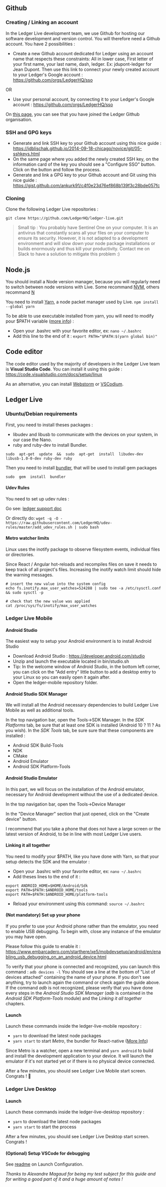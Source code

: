 
## Github

### Creating / Linking an account

In the Ledger Live development team, we use Github for hosting our software development and version control.
You will therefore need a Github account.
You have 2 possibilities :
- Create a new Github account dedicated for Ledger using an account name that respects these constraints: All in lower case, First letter of your first name, your last name, dash, ledger. Ex: jdupont-ledger for Jean Dupont.
  Then use this link to connect your newly created account to your Ledger's Google account : https://github.com/orgs/LedgerHQ/sso

OR

- Use your personal account, by connecting it to your Ledger's Google account : https://github.com/orgs/LedgerHQ/sso

On [this page](https://github.com/settings/organizations), you can see that you have joined the Ledger Github organisation.

### SSH and GPG keys

- Generate and link SSH key to your Github account using this nice guide : https://jdblischak.github.io/2014-09-18-chicago/novice/git/05-sshkeys.html
- On the same page where you added the newly created SSH key, on the information card of the key you should see a "Configure SSO" button. Click on the button and follow the process.
- Generate and link a GPG key to your Github account and Git using this nice guide : https://gist.github.com/ankurk91/c4f0e23d76ef868b139f3c28bde057fc

### Cloning

Clone the following Ledger Live repositories :

`git clone https://github.com/LedgerHQ/ledger-live.git`

> Small tip : You probably have Sentinel One on your computer. It is an antivirus that constantly scans all your files on your computer to ensure its security. However, it is not adapted to a development environment and will slow down your node package installations or builds enormously and thus kill your productivity. Contact me on Slack to have a solution to mitigate this problem :)

## Node.js

You should install a Node version manager, because you will regularly need to switch between node versions with Live.
Some recommand [NVM](https://github.com/nvm-sh/nvm#installing-and-updating), others recommand [N](https://github.com/tj/n#installation)

You need to install [Yarn](https://classic.yarnpkg.com/en/), a node packet manager used by Live.
`npm install --global yarn`

To be able to use executable installed from yarn, you will need to modify pour $PATH variable ([more info](https://linuxize.com/post/how-to-add-directory-to-path-in-linux/)) :
- Open your .bashrc with your favorite editor, ex: `nano ~/.bashrc`
- Add this line to the end of it : `export PATH="$PATH:$(yarn global bin)"`

## Code editor

The code editor used by the majority of developers in the Ledger Live team is **Visual Studio Code**.
You can install it using this guide : https://code.visualstudio.com/docs/setup/linux

As an alternative, you can install [Webstorm](https://www.jetbrains.com/fr-fr/webstorm/) or [VSCodium](https://vscodium.com/#install).

##  Ledger Live

### Ubuntu/Debian requirements

First, you need to install theses packages :

- libudev and libusb to communicate with the devices on your system, in our case the Nano.
-  ruby and ruby-dev to install Bundler.

`sudo  apt-get  update  &&  sudo  apt-get  install  libudev-dev  libusb-1.0-0-dev ruby-dev ruby`

Then you need to install [bundler](https://bundler.io/), that will be used to install gem packages

`sudo  gem  install  bundler`

#### Udev Rules

You need to set up udev rules :

Go see: [ledger support doc](https://support.ledger.com/hc/en-us/articles/115005165269?utm_source=ledger_live_desktop&utm_medium=self_referral&utm_content=error_cantopendevice&support=true)

Or directly do: `wget -q -O - https://raw.githubusercontent.com/LedgerHQ/udev-rules/master/add_udev_rules.sh | sudo bash`

#### Metro watcher limits

Linux uses the inotify package to observe filesystem events, individual files or directories.

Since React / Angular hot-reloads and recompiles files on save it needs to keep track of all project's files. Increasing the inotify watch limit should hide the warning messages.

```
# insert the new value into the system config
echo fs.inotify.max_user_watches=524288 | sudo tee -a /etc/sysctl.conf && sudo sysctl -p
​
# check that the new value was applied
cat /proc/sys/fs/inotify/max_user_watches
```

### Ledger Live Mobile

#### Android Studio

The easiest way to setup your Android environment is to install Android Studio

- Download Android Studio : https://developer.android.com/studio
- Unzip and launch the executable located in bin/studio.sh
- Tip: In the welcome window of Android Studio, in the bottom left corner, you can click on the "Add entry" little button to add a desktop entry to your Linux so you can easily open it again after.
- Open the ledger-mobile repository folder.

#### Android Studio SDK Manager

We will install all the Android necessary dependencies to build Ledger Live Mobile as well as additional tools.

In the top navigation bar, open the Tools->SDK Manager.
In the *SDK Platforms* tab, be sure that at least one SDK is installed (Android 10 ? 11 ? As you wish).
In the *SDK Tools* tab, be sure sure that these components are installed :
- Android SDK Build-Tools
- NDK
- CMake
- Android Emulator
- Android SDK Platform-Tools

#### Android Studio Emulator

In this part, we will focus on the installation of the Android emulator, necessary for Android development without the use of a dedicated device.

In the top navigation bar, open the Tools->Device Manager

In the "Device Manager" section that just opened, click on the "Create device" button.

I recommend that you take a phone that does not have a large screen or the latest version of Android, to be in line with most Ledger Live users.

#### Linking it all together

You need to modify your $PATH, like you have done with Yarn, so that your setup detects the SDK and the emulator :
- Open your .bashrc with your favorite editor, ex: `nano ~/.bashrc`
- Add theses lines to the end of it :
```
export ANDROID_HOME=$HOME/Android/Sdk
export PATH=$PATH:$ANDROID_HOME/tools
export PATH=$PATH:$ANDROID_HOME/platform-tools
```
- Reload your environment using this command: `source ~/.bashrc`​

#### (Not mandatory) Set up your phone

If you prefer to use your Android phone rather than the emulator, you need to enable USB debugging.
To begin with, close any instance of the emulator you may have open.

Please follow this guide to enable it : https://www.embarcadero.com/starthere/xe5/mobdevsetup/android/en/enabling_usb_debugging_on_an_android_device.html

To verify that your phone is connected and recognized, you can launch this command :
`adb devices -l`
You should see a line at the bottom of "List of devices attached" containing the name of your phone.
If you don't see anything, try to launch again the command or check again the guide above.
If the command *adb* is not recognized, please verify that you have done every steps in the *Android Studio SDK Manager* (*adb* is contained in the *Android SDK Platform-Tools* module) and the *Linking it all together* chapters.

#### Launch

Launch these commands inside the ledger-live-mobile repository :

- `yarn` to download the latest node packages
- `yarn start` to start *Metro*, the bundler for React-native ([More Info](https://facebook.github.io/metro/))

Since Metro is a watcher, open a new terminal and `yarn android` to build and install the development application to your device. It will launch the emulator if it's not started yet or if there is no physical device connected.

After a few minutes, you should see Ledger Live Mobile start screen. Congrats ! 🎉

### Ledger Live Desktop

#### Launch

Launch these commands inside the ledger-live-desktop repository :

- `yarn` to download the latest node packages
- `yarn start` to start the process

After a few minutes, you should see Ledger Live Desktop start screen. Congrats !


#### (Optional) Setup VSCode for debugging

See [readme](https://github.com/LedgerHQ/ledger-live-desktop#debug) on Launch Configuration.



*Thanks to Alexandre Magaud for being my test subject for this guide and for writing a good part of it and a huge amount of notes !*